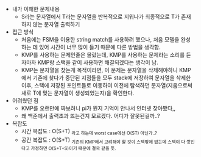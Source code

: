 * 내가 이해한 문제내용
  * S라는 문자열에서 T라는 문자열을 반복적으로 지워나가 최종적으로 T가 존재하지 않는 문자열 출력하기
* 접근 방식
  * 처음에는 FSM을 이용한 string match를 사용하려 했으나, 처음 모델을 완성하는 데 있어 시간이 너무 많이 들기 때문에 다른 방법을 생각함.
  * KMP를 사용하는 문제인줄은 몰랐는데, KMP를 사용하는 문제라는 소리를 듣자마자 KMP랑 스택을 같이 사용하면 해결되겠다는 생각이 남.
  * KMP는 문자열을 찾는게 목적이라면, 이 문제는 문자열을 삭제해야하니 KMP에서 기존에 찾다가 중단된 지점들을 모두 stack에 저장하여 문자열을 삭제한 이후, 스택에 저장된 포인트들로 이동하여 이전에 탐색하던 문자열(지움으로써 새로 T에 맞는 문자열이 생성되었는지)을 확인한다.
* 어려웠던 점
  * KMP를 오랜만에 짜보려니 pi가 뭔지 기억이 안나서 인터넷 찾아봤다,,
  * 왜 백준에서 출력초과 뜨는건지 모르겠다. 어디가 잘못된걸까..?
* 복잡도
  * 시간 복잡도 : O(S+T) <sub>라고 하는데 worst case에선 O(ST) 아닌가..?</sub>
  * 공간 복잡도 : O(S+T) <sub>기존의 KMP에서 고려해야 할 것이 스택밖에 없는데 스택이 다 쌓인다고 가정하면 O(S+T+S)이기 때문에 결국 같을 듯.</sub>

